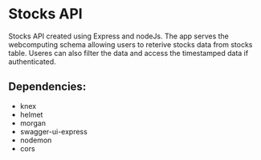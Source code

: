 # Stocks API

Stocks API created using Express and nodeJs. The app serves the webcomputing schema allowing users to reterive stocks data from stocks table. Useres can also filter the data and access the timestamped data if authenticated.

## Dependencies:

<ul>
    <li>knex</li>
    <li>helmet</li>
    <li>morgan</li>
    <li>swagger-ui-express</li>
    <li>nodemon</li>
    <li>cors</li>
</ul>
